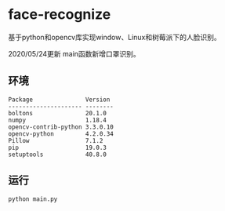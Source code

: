 # face-recognize
基于python和opencv库实现window、Linux和树莓派下的人脸识别。


2020/05/24更新  main函数新增口罩识别。

## 环境
```
Package               Version
--------------------- --------
boltons               20.1.0
numpy                 1.18.4
opencv-contrib-python 3.3.0.10
opencv-python         4.2.0.34
Pillow                7.1.2
pip                   19.0.3
setuptools            40.8.0
```

## 运行
```
python main.py
```



